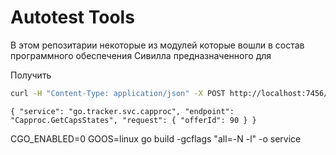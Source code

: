 # Autotest Tools

В этом репозитарии некоторые из модулей которые вошли в состав программного обеспечения Сивилла предназначенного для 

Получить
```sh
curl -H "Content-Type: application/json" -X POST http://localhost:7456/sh -d "Hello World"
```
`
{
	"service": "go.tracker.svc.capproc",
    "endpoint": "Capproc.GetCapsStates",
    "request": {
		"offerId": 90
	}
}
`

CGO_ENABLED=0 GOOS=linux go build -gcflags "all=-N -l" -o service